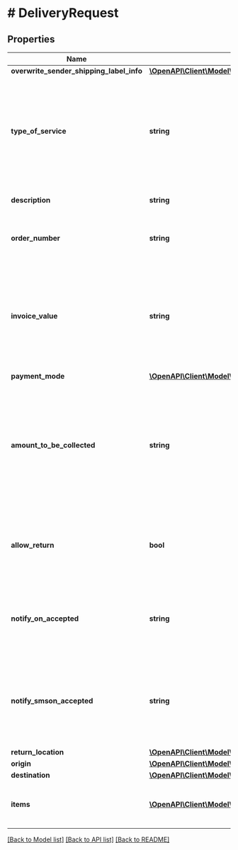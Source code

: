 # # DeliveryRequest

## Properties

Name | Type | Description | Notes
------------ | ------------- | ------------- | -------------
**overwrite_sender_shipping_label_info** | [**\OpenAPI\Client\Model\DeliveryRequestOverwriteSenderShippingLabelInfo**](DeliveryRequestOverwriteSenderShippingLabelInfo.md) |  | [optional]
**type_of_service** | **string** | Type of delivery service. You may not be eligible to use all types of service, contact support for further information. | [optional] [default to 'same-day']
**description** | **string** | This is the description of the order. | [optional]
**order_number** | **string** | Unique order reference number in Your system |
**invoice_value** | **string** | Total value of the order. Must only contain numbers with no more than one decimal point and exactly 2 decimal places. |
**payment_mode** | [**\OpenAPI\Client\Model\PaymentMode**](PaymentMode.md) |  |
**amount_to_be_collected** | **string** | COD amount for COD payment mode. Must only contain numbers with no more than one decimal point and exactly 2 decimal places. |
**allow_return** | **bool** | If true, client will be able to return the goods the same way he received it. | [optional] [default to false]
**notify_on_accepted** | **string** | If set, we send a notification to this email when we accepted the order to our system. | [optional]
**notify_smson_accepted** | **string** | Phone number in international format. If set, we send a sms notification to this phone number. | [optional]
**return_location** | [**\OpenAPI\Client\Model\DeliveryRequestReturnLocation**](DeliveryRequestReturnLocation.md) |  | [optional]
**origin** | [**\OpenAPI\Client\Model\DeliveryRequestOrigin**](DeliveryRequestOrigin.md) |  |
**destination** | [**\OpenAPI\Client\Model\DeliveryRequestDestination**](DeliveryRequestDestination.md) |  |
**items** | [**\OpenAPI\Client\Model\DeliveryRequestItemsInner[]**](DeliveryRequestItemsInner.md) | List of parcels you want to send via BoxNow. |

[[Back to Model list]](../../README.md#models) [[Back to API list]](../../README.md#endpoints) [[Back to README]](../../README.md)
